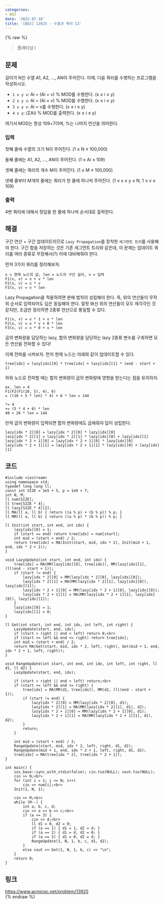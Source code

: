 ```yaml
---
categories:
- BOJ
date: '2022-07-10'
title: '[BOJ] 13925 - 수열과 쿼리 13'
---
```


{% raw %}
> 플래티넘 I<br>

## 문제
길이가 N인 수열 A1, A2, ..., AN이 주어진다. 이때, 다음 쿼리를 수행하는 프로그램을 작성하시오.

-   `1 x y v`: Ai = (Ai + v) % MOD를 수행한다. (x ≤ i ≤ y)
-   `2 x y v`: Ai  = (Ai × v) % MOD를 수행한다. (x ≤ i ≤ y)
-   `3 x y v`: Ai  = v를 수행한다. (x ≤ i ≤ y)
-   `4 x y`: (ΣAi) % MOD를 출력한다. (x ≤ i ≤ y)

여기서 MOD는 항상 109+7이며, %는 나머지 연산을 의미한다.

### 입력
첫째 줄에 수열의 크기 N이 주어진다. (1 ≤ N ≤ 100,000)

둘째 줄에는 A1, A2, ..., AN이 주어진다. (1 ≤ Ai  ≤ 109)

셋째 줄에는 쿼리의 개수 M이 주어진다. (1 ≤ M ≤ 100,000)

넷째 줄부터 M개의 줄에는 쿼리가 한 줄에 하나씩 주어진다. (1 ≤ x ≤ y ≤ N, 1 ≤ v ≤ 109)

### 출력
4번 쿼리에 대해서 정답을 한 줄에 하나씩 순서대로 출력한다.

## 해결
구간 연산 + 구간 업데이트이므로 `Lazy Propagation`를 장착한 `세그먼트 트리`를 사용해야 한다. 구간 합을 저장하는 것은 기존 세그먼트 트리와 같은데, 이 문제는 업데이트 쿼리를 여러 종류로 무장해서(?) 이에 대비해줘야 한다.

먼저 3가지 쿼리를 정리해보자. 
```
x = 현재 노드의 값, len = 노드의 구간 길이, v = 입력
F1(x, v) = x + v * len
F2(x, v) = x * v
F3(x, v) = v * len
```

Lazy Propagation을 적용하려면 분배 법칙이 성립해야 한다. 즉, 위의 연산들이 무작위 순서로 입력되어도 답은 동일해야 한다. 얼핏 봐선 위의 연산들이 모두 제각각인 것 같지만, 조금만 정리하면 2종류 연산으로 통일할 수 있다.
```
F1(x, v) = x * 1 + v * len
F2(x, v) = x * v + 0 * len
F3(x, v) = x * 0 + v * len
```
곱의 변화량을 담당하는 lazy, 합의 변화량을 담당하는 lazy 2종류 변수를 구축하면 모든 연산을 전파할 수 있다!

이제 전파를 시켜보자. 먼저 현재 노드는 아래와 같이 업데이트할 수 있다.
```
tree[idx] = lazy[idx][0] * tree[idx] + lazy[idx][1] * (end - start + 1)
```
하위 노드로 전파할 때는 합의 변화량이 곱의 변화량에 영향을 받는다는 점을 유의하자.
```
ex. len = 4
F1(F2(F1(10, 5), 4), 6)
= ((10 + 5 * len) * 4) + 6 * len = 144

*= 4
+= (5 * 4 + 6) * len
40 + 26 * len = 144
```
만약 곱의 변화량이 입력되면 합의 변화량에도 곱해줘야 답이 성립한다.
```
lazy[idx * 2][0] = lazy[idx * 2][0] * lazy[idx][0]
lazy[idx * 2][1] = lazy[idx * 2][1] * lazy[idx][0] + lazy[idx][1]
lazy[idx * 2 + 1][0] = lazy[idx * 2 + 1][0] * lazy[idx][0]
lazy[idx * 2 + 1][1] = lazy[idx * 2 + 1][1] * lazy[idx][0] + lazy[idx][1]
```

## 코드
```
#include <iostream>
using namespace std;
typedef long long ll;
const int SIZE = 1e5 + 5, p = 1e9 + 7;
int N, M;
ll num[SIZE];
ll tree[SIZE * 4];
ll lazy[SIZE * 4][2];
ll MA(ll a, ll b) { return ((a % p) + (b % p)) % p; }
ll MM(ll a, ll b) {	return ((a % p) * (b % p)) % p; }

ll Init(int start, int end, int idx) {
	lazy[idx][0] = 1;
	if (start == end) return tree[idx] = num[start];
	int mid = (start + end) / 2;
	return tree[idx] = MA(Init(start, mid, idx * 2), Init(mid + 1, end, idx * 2 + 1));
}

void LazyUpdate(int start, int end, int idx) {
	tree[idx] = MA(MM(lazy[idx][0], tree[idx]), MM(lazy[idx][1], (ll)end - start + 1));
	if (start != end) {
		lazy[idx * 2][0] = MM(lazy[idx * 2][0], lazy[idx][0]);
		lazy[idx * 2][1] = MA(MM(lazy[idx * 2][1], lazy[idx][0]), lazy[idx][1]);
		lazy[idx * 2 + 1][0] = MM(lazy[idx * 2 + 1][0], lazy[idx][0]);
		lazy[idx * 2 + 1][1] = MA(MM(lazy[idx * 2 + 1][1], lazy[idx][0]), lazy[idx][1]);
	}
	lazy[idx][0] = 1;
	lazy[idx][1] = 0;
}

ll Get(int start, int end, int idx, int left, int right) {
	LazyUpdate(start, end, idx);
	if (start > right || end < left) return 0;<br>
	if (start >= left && end <= right) return tree[idx];
	int mid = (start + end) / 2;
	return MA(Get(start, mid, idx * 2, left, right), Get(mid + 1, end, idx * 2 + 1, left, right));
}

void RangeUpdate(int start, int end, int idx, int left, int right, ll d1, ll d2) {
	LazyUpdate(start, end, idx);

	if (start > right || end < left) return;<br>
	if (start >= left && end <= right) {
		tree[idx] = MA(MM(d1, tree[idx]), MM(d2, (ll)end - start + 1));
		if (start != end) {
			lazy[idx * 2][0] = MM(lazy[idx * 2][0], d1);
			lazy[idx * 2][1] = MA(MM(lazy[idx * 2][1], d1), d2);
			lazy[idx * 2 + 1][0] = MM(lazy[idx * 2 + 1][0], d1);
			lazy[idx * 2 + 1][1] = MA(MM(lazy[idx * 2 + 1][1], d1), d2);
		}
		return;
	}

	int mid = (start + end) / 2;
	RangeUpdate(start, mid, idx * 2, left, right, d1, d2);
	RangeUpdate(mid + 1, end, idx * 2 + 1, left, right, d1, d2);
	tree[idx] = MA(tree[idx * 2], tree[idx * 2 + 1]);
}

int main() {
	ios_base::sync_with_stdio(false); cin.tie(NULL); cout.tie(NULL);
	cin >> N;<br>
	for (int i = 1; i <= N; i++)
		cin >> num[i];<br>
	Init(1, N, 1);

	cin >> M;<br>
	while (M--) {
		int a, b, c, d;
		cin >> a >> b >> c;<br>
		if (a <= 3) {
			cin >> d;<br>
			ll d1 = 0, d2 = 0;
			if (a == 1) { d1 = 1, d2 = d; }
			if (a == 2) { d1 = d, d2 = 0; }
			if (a == 3) { d1 = 0, d2 = d; }
			RangeUpdate(1, N, 1, b, c, d1, d2);
		}
		else cout << Get(1, N, 1, b, c) << "\n";
	}
	return 0;
}
```

## 링크
https://www.acmicpc.net/problem/13925<br>
{% endraw %}